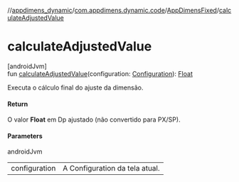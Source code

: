 //[appdimens_dynamic](../../../index.md)/[com.appdimens.dynamic.code](../index.md)/[AppDimensFixed](index.md)/[calculateAdjustedValue](calculate-adjusted-value.md)

# calculateAdjustedValue

[androidJvm]\
fun [calculateAdjustedValue](calculate-adjusted-value.md)(configuration: [Configuration](https://developer.android.com/reference/kotlin/android/content/res/Configuration.html)): [Float](https://kotlinlang.org/api/core/kotlin-stdlib/kotlin/-float/index.html)

Executa o cálculo final do ajuste da dimensão.

#### Return

O valor **Float** em Dp ajustado (não convertido para PX/SP).

#### Parameters

androidJvm

| | |
|---|---|
| configuration | A Configuration da tela atual. |